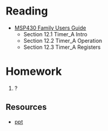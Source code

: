 # Reading
- [MSP430 Family Users Guide](/382/datasheets/msp430_msp430x2xx_family_users_guide.pdf)
    - Section 12.1 Timer_A Intro
    - Section 12.2 Timer_A Operation
    - Section 12.3 Timer_A Registers

# Homework

1. ?

## Resources

- [ppt](Lsn29.pptx)
